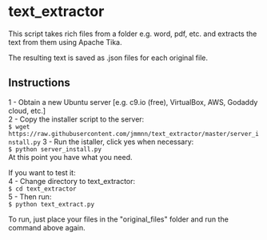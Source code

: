 # text_extractor

This script takes rich files from a folder e.g. word, pdf, etc. and extracts the text from them using Apache Tika.

The resulting text is saved as .json files for each original file.

Instructions
-------------

1 - Obtain a new Ubuntu server [e.g. c9.io (free), VirtualBox, AWS, Godaddy cloud, etc.]  
2 - Copy the installer script to the server:  
`$ wget https://raw.githubusercontent.com/jmmnn/text_extractor/master/server_install.py`
3 - Run the istaller, click yes when necessary:  
`$ python server_install.py`  
At this point you have what you need.


If you want to test it:  
4 - Change directory to text_extractor:  
`$ cd text_extractor`  
5 - Then run:  
`$ python text_extract.py`  


To run, just place your files in the "original_files" folder and run the command above again.
